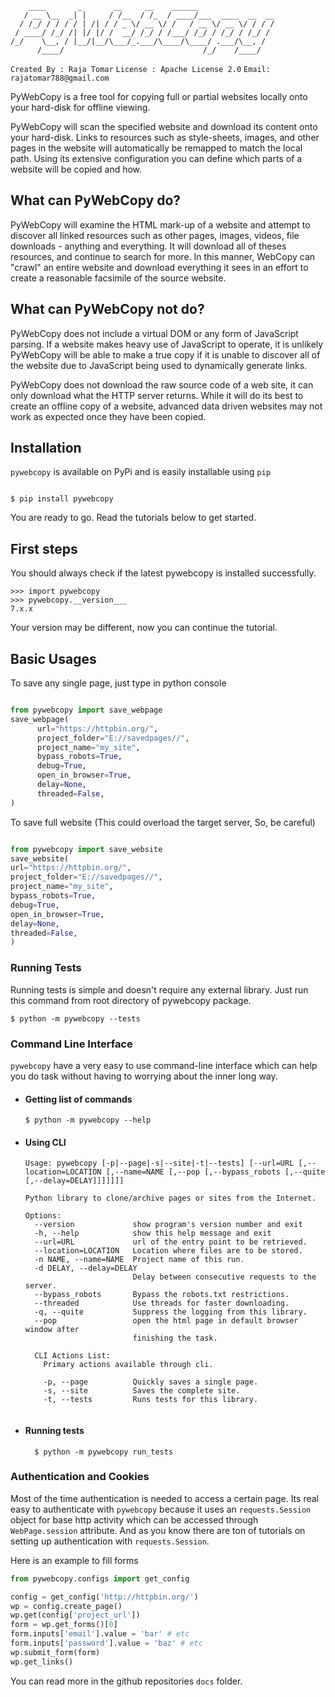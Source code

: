 ```
    ____       _       __     __    ______
   / __ \__  _| |     / /__  / /_  / ____/___  ____  __  __
  / /_/ / / / / | /| / / _ \/ __ \/ /   / __ \/ __ \/ / / /
 / ____/ /_/ /| |/ |/ /  __/ /_/ / /___/ /_/ / /_/ / /_/ /
/_/    \__, / |__/|__/\___/_.___/\____/\____/ .___/\__, /
      /____/                               /_/    /____/
```

`Created By : Raja Tomar`
`License : Apache License 2.0`
`Email: rajatomar788@gmail.com`


PyWebCopy is a free tool for copying full or partial websites locally
onto your hard-disk for offline viewing.

PyWebCopy will scan the specified website and download its content onto your hard-disk.
Links to resources such as style-sheets, images, and other pages in the website
will automatically be remapped to match the local path.
Using its extensive configuration you can define which parts of a website will be copied and how.

## What can PyWebCopy do?

PyWebCopy will examine the HTML mark-up of a website and attempt to discover all linked resources
such as other pages, images, videos, file downloads - anything and everything.
It will download all of theses resources, and continue to search for more.
In this manner, WebCopy can "crawl" an entire website and download everything it sees
in an effort to create a reasonable facsimile of the source website.

## What can PyWebCopy not do?

PyWebCopy does not include a virtual DOM or any form of JavaScript parsing.
If a website makes heavy use of JavaScript to operate, it is unlikely PyWebCopy will be able
to make a true copy if it is unable to discover all of the website due to
JavaScript being used to dynamically generate links.

PyWebCopy does not download the raw source code of a web site,
it can only download what the HTTP server returns.
While it will do its best to create an offline copy of a website,
advanced data driven websites may not work as expected once they have been copied.

## Installation

`pywebcopy` is available on PyPi and is easily installable using `pip`

```shell

$ pip install pywebcopy

```

You are ready to go. Read the tutorials below to get started.

## First steps

You should always check if the latest pywebcopy is installed successfully.

```pydocstring
>>> import pywebcopy
>>> pywebcopy.__version___
7.x.x
```

Your version may be different, now you can continue the tutorial.

## Basic Usages

To save any single page, just type in python console

```python

from pywebcopy import save_webpage
save_webpage(
      url="https://httpbin.org/",
      project_folder="E://savedpages//",
      project_name="my_site",
      bypass_robots=True,
      debug=True,
      open_in_browser=True,
      delay=None,
      threaded=False,
)

```

To save full website (This could overload the target server, So, be careful)

```Python

from pywebcopy import save_website
save_website(
url="https://httpbin.org/",
project_folder="E://savedpages//",
project_name="my_site",
bypass_robots=True,
debug=True,
open_in_browser=True,
delay=None,
threaded=False,
)

```

### Running Tests
Running tests is simple and doesn't require any external library. 
Just run this command from root directory of pywebcopy package.


```shell
$ python -m pywebcopy --tests
```



### Command Line Interface
`pywebcopy` have a very easy to use command-line interface which
can help you do task without having to worrying about the inner
long way.

- #### Getting list of commands
    ```shell
    $ python -m pywebcopy --help
    ```
- #### Using CLI
  ```
  Usage: pywebcopy [-p|--page|-s|--site|-t|--tests] [--url=URL [,--location=LOCATION [,--name=NAME [,--pop [,--bypass_robots [,--quite [,--delay=DELAY]]]]]]]
  
  Python library to clone/archive pages or sites from the Internet.
  
  Options:
    --version             show program's version number and exit
    -h, --help            show this help message and exit
    --url=URL             url of the entry point to be retrieved.
    --location=LOCATION   Location where files are to be stored.
    -n NAME, --name=NAME  Project name of this run.
    -d DELAY, --delay=DELAY
                          Delay between consecutive requests to the server.
    --bypass_robots       Bypass the robots.txt restrictions.
    --threaded            Use threads for faster downloading.
    -q, --quite           Suppress the logging from this library.
    --pop                 open the html page in default browser window after
                          finishing the task.
  
    CLI Actions List:
      Primary actions available through cli.
  
      -p, --page          Quickly saves a single page.
      -s, --site          Saves the complete site.
      -t, --tests         Runs tests for this library.
  
  
  ```
- #### Running tests
  ```shell
    $ python -m pywebcopy run_tests
  ```


### Authentication and Cookies
Most of the time authentication is needed to access a certain page.
Its real easy to authenticate with `pywebcopy` because it uses an 
`requests.Session` object for base http activity which can be accessed 
through `WebPage.session` attribute. And as you know there
are ton of tutorials on setting up authentication with `requests.Session`.

Here is an example to fill forms

```python
from pywebcopy.configs import get_config

config = get_config('http://httpbin.org/')
wp = config.create_page()
wp.get(config['project_url'])
form = wp.get_forms()[0]
form.inputs['email'].value = 'bar' # etc
form.inputs['password'].value = 'baz' # etc
wp.submit_form(form)
wp.get_links()

```


You can read more in the github repositories `docs` folder.